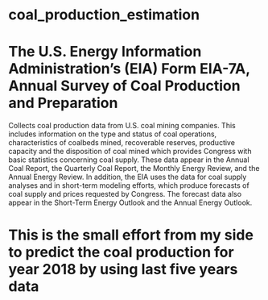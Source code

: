 # coal_production_estimation

# The U.S. Energy Information Administration’s (EIA) Form EIA-7A, Annual Survey of Coal Production and Preparation
Collects coal production data from U.S. coal mining companies. This includes information on the type and status of coal operations, characteristics of coalbeds mined, recoverable reserves, productive capacity and the disposition of coal mined which provides Congress with basic statistics concerning coal supply. These data appear in the Annual Coal Report, the Quarterly Coal Report, the Monthly Energy Review, and the Annual Energy Review. In addition, the EIA uses the data for coal supply analyses and in short-term modeling efforts, which produce forecasts of coal supply and prices requested by Congress. The forecast data also appear in the Short-Term Energy Outlook and the Annual Energy Outlook.

# This is the small effort from my side to predict the coal production for year 2018 by using last five years data
